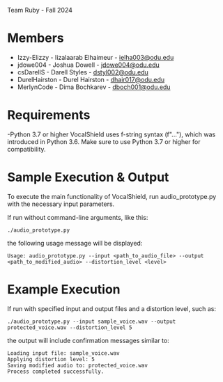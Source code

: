 Team Ruby - Fall 2024

# Members
- Izzy-Elizzy - Iizalaarab Elhaimeur - ielha003@odu.edu
- jdowe004 - Joshua Dowell - jdowe004@odu.edu
- csDarellS - Darell Styles - dstyl002@odu.edu
- DurelHairston - Durel Hairston - dhair017@odu.edu
- MerlynCode - Dima Bochkarev -  dboch001@odu.edu 

# Requirements
-Python 3.7 or higher
VocalShield uses f-string syntax (f"..."), which was introduced in Python 3.6. Make sure to use Python 3.7 or higher for compatibility.

# Sample Execution & Output
To execute the main functionality of VocalShield, run audio_prototype.py with the necessary input parameters.

If run without command-line arguments, like this:

```
./audio_prototype.py
```

the following usage message will be displayed:

```
Usage: audio_prototype.py --input <path_to_audio_file> --output <path_to_modified_audio> --distortion_level <level>
```

# Example Execution
If run with specified input and output files and a distortion level, such as:

```
./audio_prototype.py --input sample_voice.wav --output protected_voice.wav --distortion_level 5
```

the output will include confirmation messages similar to:

```
Loading input file: sample_voice.wav
Applying distortion level: 5
Saving modified audio to: protected_voice.wav
Process completed successfully.
```




